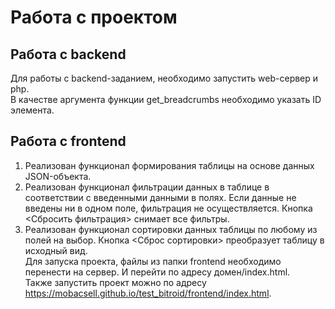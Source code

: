 # Работа с проектом
## Работа с backend
Для работы с backend-заданием, необходимо запустить web-сервер и php.  
В качестве аргумента функции get_breadcrumbs необходимо указать ID элемента.
## Работа с frontend
1. Реализован функционал формирования таблицы на основе данных JSON-объекта.
2. Реализован функционал фильтрации данных в таблице в соответствии с введенными данными в полях. Если данные не введены ни в одном поле, фильтрация не осуществляется. Кнопка <Сбросить фильтрация> снимает все фильтры.
3. Реализован функционал сортировки данных таблицы по любому из полей на выбор. Кнопка <Сброс сортировки> преобразует таблицу в исходный вид.  
Для запуска проекта, файлы из папки frontend необходимо перенести на сервер. И перейти по адресу домен/index.html.  
Также запустить проект можно по адресу https://mobacsell.github.io/test_bitroid/frontend/index.html.
